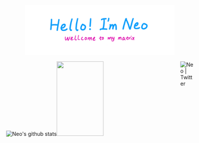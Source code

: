 <p align="center"><img width="80%" src="./assets/header.png" /></p>
<img height="200px" width="50%" src="https://github-readme-stats.vercel.app/api?username=NeoHvZ&show_icons=true&include_all_commits=true&bg_color=9BFC8E,99F797,98EFA7,96E5BD,93DCCD,91D3E0,8FC9F2,8EC5FC&theme=graywhite&hide_border=true&hide_title=true" alt="Neo's github stats" /><img height="200px" width="50%" src="https://github-readme-stats.vercel.app/api/top-langs/?username=NeoHvZ&layout=compact&theme=graywhite&bg_color=8EC5FC,A1C4FC,AAC4FB,B3C4FC,BEC4FC,C6C4FC,CDC4FC,E0C3FC&hide_border=true" />
<a href="https://twitter.com/hv_z00">
  <img align="right" alt="Neo | Twitter" width="35px" src="https://raw.githubusercontent.com/anuraghazra/anuraghazra/master/assets/twitter.svg" />
</a>

